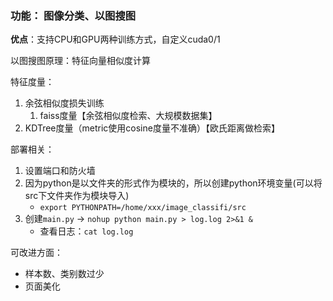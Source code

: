 ### 功能： 图像分类、以图搜图

**优点**：支持CPU和GPU两种训练方式，自定义cuda0/1

以图搜图原理：特征向量相似度计算

特征度量：
1. 余弦相似度损失训练
   1. faiss度量【余弦相似度检索、大规模数据集】
2. KDTree度量（metric使用cosine度量不准确）【欧氏距离做检索】

部署相关：
1. 设置端口和防火墙
2. 因为python是以文件夹的形式作为模块的，所以创建python环境变量(可以将src下文件夹作为模块导入)
   - `export PYTHONPATH=/home/xxx/image_classifi/src`
3. 创建`main.py` -> `nohup python main.py > log.log 2>&1 &`
   - 查看日志：`cat log.log`

可改进方面：
 - 样本数、类别数过少
 - 页面美化
